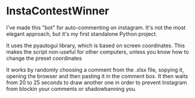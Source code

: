 # InstaContestWinner
I've made this "bot" for auto-commenting on instagram. It's not the most elegant approach, but it's my first standalone Python project.

It uses the pyautogui library, which is based on screen coordinates. This makes the script non-useful for other computers, unless you know how to change the preset coordinates

It works by randomly choosing a comment from the .xlsx file, sopying it, opening the browser and then pasting it in the comment box. It then waits from 20 to 25 seconds to draw another one in order to prevent Instagram from blockin your comments or shadowbanning you.
